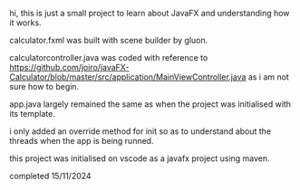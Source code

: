 hi, this is just a small project to learn about JavaFX and understanding how it works.

calculator.fxml was built with scene builder by gluon.

calculatorcontroller.java was coded with reference to https://github.com/joiro/javaFX-Calculator/blob/master/src/application/MainViewController.java
as i am not sure how to begin.

app.java largely remained the same as when the project was initialised with its template. 

i only added an override method for init so as to understand about the threads when the app is being runned.

this project was initialised on vscode as a javafx project using maven.

completed 15/11/2024
